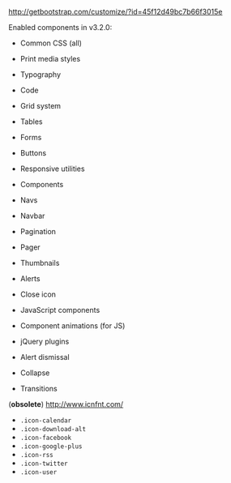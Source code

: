 http://getbootstrap.com/customize/?id=45f12d49bc7b66f3015e


Enabled components in v3.2.0:


* Common CSS (all)
 * Print media styles
 * Typography
 * Code
 * Grid system
 * Tables
 * Forms
 * Buttons
 * Responsive utilities

* Components
 * Navs
 * Navbar
 * Pagination
 * Pager
 * Thumbnails
 * Alerts
 * Close icon

* JavaScript components
 * Component animations (for JS)

* jQuery plugins
 * Alert dismissal
 * Collapse
 * Transitions


(**obsolete**) http://www.icnfnt.com/

* `.icon-calendar`
* `.icon-download-alt`
* `.icon-facebook`
* `.icon-google-plus`
* `.icon-rss`
* `.icon-twitter`
* `.icon-user`
